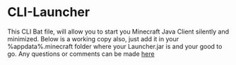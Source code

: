 # CLI-Launcher
This CLI Bat file, will allow you to start you Minecraft Java Client silently and minimized. Below is a working copy also, just add it in your %appdata%.minecraft  folder where your Launcher.jar is and your good to go. Any questions or comments can be made [here](https://github.com/NanobugXL/CLI-Launcher/issues/new/choose)
